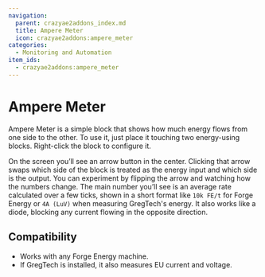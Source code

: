 ```yaml
---
navigation:
  parent: crazyae2addons_index.md
  title: Ampere Meter
  icon: crazyae2addons:ampere_meter
categories:
  - Monitoring and Automation
item_ids:
  - crazyae2addons:ampere_meter
---
```


# Ampere Meter

<BlockImage id="crazyae2addons:ampere_meter" scale="4"></BlockImage>

Ampere Meter is a simple block that shows how much energy flows from one side to the other. To use it, just place it touching two energy-using blocks. Right-click the block to configure it.

On the screen you’ll see an arrow button in the center. Clicking that arrow swaps which side of the block is treated as the energy input and which side is the output. You can experiment by flipping the arrow and watching how the numbers change. The main number you’ll see is an average rate calculated over a few ticks, shown in a short format like `10k FE/t` for Forge Energy or `4A (LuV)` when measuring GregTech's energy. It also works like a diode, blocking any current flowing in the opposite direction.

## Compatibility

- Works with any Forge Energy machine.
- If GregTech is installed, it also measures EU current and voltage.